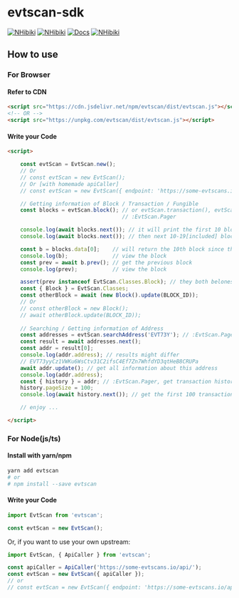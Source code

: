# evtscan-sdk

[![NHibiki](https://img.shields.io/badge/Download-Stable-39c000.svg?style=flat-square)](https://cdn.jsdelivr.net/npm/evtscan@1.0.5/dist/evtscan.js)
[![NHibiki](https://img.shields.io/badge/Download-Lately-edb900.svg?style=flat-square)](https://cdn.jsdelivr.net/npm/evtscan/dist/evtscan.js)
[![Docs](https://img.shields.io/badge/Read-Docs-4da1ff.svg?style=flat-square)](#)
[![NHibiki](https://img.shields.io/badge/Made%20With-%3C3-ff3000.svg?style=flat-square)](#)

## How to use

### For Browser

#### Refer to CDN

```html
<script src="https://cdn.jsdelivr.net/npm/evtscan/dist/evtscan.js"></script>
<!-- OR -->
<script src="https://unpkg.com/evtscan/dist/evtscan.js"></script>
```

#### Write your Code

```html
<script>

    const evtScan = EvtScan.new();
    // Or
    // const evtScan = new EvtScan();
    // Or [with homemade apiCaller]
    // const evtScan = new EvtScan({ endpoint: 'https://some-evtscans.io/api/' });

    // Getting information of Block / Transaction / Fungible
    const blocks = evtScan.block(); // or evtScan.transaction(), evtScan.fungible(), etc.
                                    // :EvtScan.Pager

    console.log(await blocks.next()); // it will print the first 10 blocks
    console.log(await blocks.next()); // then next 10-19[included] blocks

    const b = blocks.data[0];    // will return the 10th block since the method is called twice
    console.log(b);              // view the block
    const prev = await b.prev(); // get the previous block
    console.log(prev);           // view the block

    assert(prev instanceof EvtScan.Classes.Block); // they both belones to Block class
    const { Block } = EvtScan.Classes;
    const otherBlock = await (new Block().update(BLOCK_ID)); 
    // Or
    // const otherBlock = new Block();
    // await otherBlock.update(BLOCK_ID));
    
    // Searching / Getting information of Address
    const addresses = evtScan.searchAddress('EVT73Y'); // :EvtScan.Pager, get results of addresses that match this pattern
    const result = await addresses.next();
    const addr = result[0];
    console.log(addr.address); // results might differ
    // EVT73yyCz1VWKu6WsCtv31C2ifsC4Ef7Zn7WhfdYD3qtHeB8CRUPa
    await addr.update(); // get all information about this address
    console.log(addr.address);
    const { history } = addr; // :EvtScan.Pager, get transaction history
    history.pageSize = 100;
    console.log(await history.next()); // get the first 100 transactions

    // enjoy ...

</script>
```

### For Node(js/ts)

#### Install with yarn/npm

```bash
yarn add evtscan
# or
# npm install --save evtscan
```

#### Write your Code

```js
import EvtScan from 'evtscan';

const evtScan = new EvtScan();
```

Or, if you want to use your own upstream:

```js
import EvtScan, { ApiCaller } from 'evtscan';

const apiCaller = ApiCaller('https://some-evtscans.io/api/');
const evtScan = new EvtScan({ apiCaller });
// or
// const evtScan = new EvtScan({ endpoint: 'https://some-evtscans.io/api/' });
```